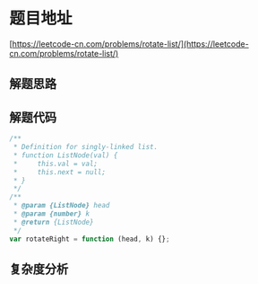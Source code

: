 # 题目地址

[https://leetcode-cn.com/problems/rotate-list/](https://leetcode-cn.com/problems/rotate-list/)

## 解题思路

## 解题代码

```js
/**
 * Definition for singly-linked list.
 * function ListNode(val) {
 *     this.val = val;
 *     this.next = null;
 * }
 */
/**
 * @param {ListNode} head
 * @param {number} k
 * @return {ListNode}
 */
var rotateRight = function (head, k) {};
```

## 复杂度分析
